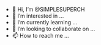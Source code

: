 - 👋 Hi, I’m @SIMPLESUPERCH
- 👀 I’m interested in ...
- 🌱 I’m currently learning ...
- 💞️ I’m looking to collaborate on ...
- 📫 How to reach me ...

<!---
SIMPLESUPERCH/SIMPLESUPERCH is a ✨ special ✨ repository because its `README.md` (this file) appears on your GitHub profile.
You can click the Preview link to take a look at your changes.
--->
